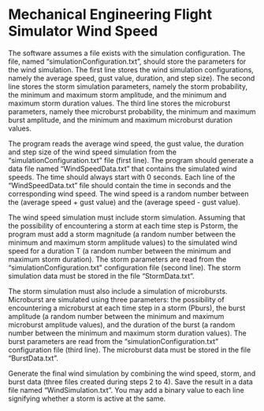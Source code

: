 
# Mechanical Engineering Flight Simulator Wind Speed


The software assumes a file exists with the simulation configuration. The file, named
“simulationConfiguration.txt”, should store the parameters for the wind simulation.
The first line stores the wind simulation configurations, namely the average speed, gust
value, duration, and step size). The second line stores the storm simulation parameters,
namely the storm probability, the minimum and maximum storm amplitude, and the
minimum and maximum storm duration values. The third line stores the microburst
parameters, namely thee microburst probability, the minimum and maximum burst
amplitude, and the minimum and maximum microburst duration values.

The program reads the average wind speed, the gust value, the duration and step size of
the wind speed simulation from the “simulationConfiguration.txt” file (first line). The
program should generate a data file named “WindSpeedData.txt” that contains the
simulated wind speeds. The time should always start with 0 seconds. Each line of the
“WindSpeedData.txt” file should contain the time in seconds and the corresponding
wind speed. The wind speed is a random number between the (average speed + gust
value) and the (average speed - gust value).

The wind speed simulation must include storm simulation. Assuming that the
possibility of encountering a storm at each time step is Pstorm, the program must add a
storm magnitude (a random number between the minimum and maximum storm
amplitude values) to the simulated wind speed for a duration T (a random number
between the minimum and maximum storm duration). The storm parameters are read
from the “simulationConfiguration.txt” configuration file (second line). The storm
simulation data must be stored in the file “StormData.txt”.

The storm simulation must also include a simulation of microbursts. Microburst are
simulated using three parameters: the possibility of encountering a microburst at each
time step in a storm (Pburs), the burst amplitude (a random number between the
minimum and maximum microburst amplitude values), and the duration of the burst (a
random number between the minimum and maximum storm duration values). The burst
parameters are read from the “simulationConfiguration.txt” configuration file (third
line). The microburst data must be stored in the file “BurstData.txt”.

Generate the final wind simulation by combining the wind speed, storm, and burst data
(three files created during steps 2 to 4). Save the result in a data file named
“WindSimulation.txt”. You may add a binary value to each line signifying whether a
storm is active at the same.
